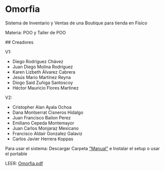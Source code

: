 # Omorfia
<p>Sistema de Inventario y Ventas de una Boutique para tienda en Fisico</p>
<p>Materia: POO y Taller de POO</p>
## Creadores
<p>V1:</p>
<ul>
  <li>Diego Rodríguez Chávez</li>
  <li>Juan Diego Molina Rodríguez</li>
  <li>Karen Lizbeth Álvarez Cabrera</li>
  <li>Jesús Mario Martínez Reyna</li>
  <li>Diogo Said Zuñiga Santoscoy</li>
  <li>Héctor Mauricio Flores Martinez</li>
</ul>
<p>V2:</p>
<ul>
  <li>Cristopher Alan Ayala Ochoa</li>
  <li>Dana Montserrat Cisneros Hidalgo</li>
  <li>Juan Francisco Bailon Perez</li>
  <li>Emiliano Cepeda Montemayor</li>
  <li>Juan Carlos Monjaraz Mexicano</li>
  <li>Francisco Aldair Gonzalez Galaviz</li> 
  <li>Carlos Javier Herrera Koppas</li>
</ul>
<p>Para usar el sistema: Descargar Carpeta <a href="https://github.com/Dirochz/Omorfia/tree/master/Manual">"Manual"</a> e Instalar el setup o usar el portable</p>
<p>LEER: <a href = "https://github.com/Dirochz/Omorfia/blob/master/Manual/Omorfia.pdf">Omorfia.pdf</a></p>
